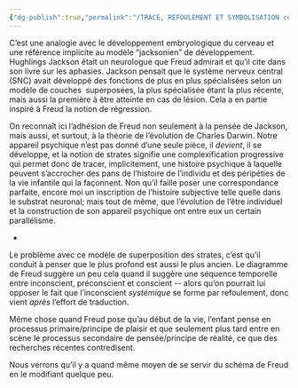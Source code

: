 ```yaml
---
{"dg-publish":true,"permalink":"/TRACE, REFOULEMENT ET SYMBOLISATION copie/Lettre 52/superposition de strates/","created":"2024-07-20T09:14:59.785-04:00","updated":"2025-08-21T15:27:25.627-04:00"}
---
```



C’est une analogie avec le développement embryologique du cerveau et une référence implicite au modèle “jacksonien” de développement. Hughlings Jackson était un neurologue que Freud admirait et qu’il cite dans son livre sur les aphasies. Jackson pensait que le système nerveux central (SNC) avait développé des fonctions de plus en plus spécialisées selon un modèle de couches  superposées, la plus spécialisée étant la plus récente, mais aussi la première à être atteinte en cas de lésion. Cela a  en partie inspiré à Freud la notion de régression.

On reconnaît ici l’adhésion de Freud non seulement à la pensée de Jackson, mais aussi, et surtout, à la théorie de l’évolution de Charles Darwin. Notre appareil psychique n’est pas donné d’une seule pièce, il *devient*, il se développe, et la notion de strates signifie une complexification progressive qui permet donc de tracer, implicitement, une histoire psychique à laquelle peuvent s’accrocher des pans de l’histoire de l’individu et des péripéties de la vie infantile qui la façonnent. Non qu’il faille poser une correspondance parfaite, encore moi un inscription de l’histoire subjective telle quelle dans le substrat neuronal; mais tout de même, que l’évolution de l’être individuel et la construction de son appareil psychique ont entre eux un certain parallélisme.

*

Le problème avec ce modèle de superposition des strates, c’est qu’il conduit à penser que le plus profond est aussi le plus ancien. Le diagramme de Freud suggère un peu cela quand il suggère une séquence temporelle entre inconscient, préconscient et conscient -- alors qu’on pourrait lui opposer le fait que l’inconscient _systémique_ se forme par refoulement, donc vient _après_ l’effort de traduction.

Même chose quand Freud pose qu’au début de la vie, l’enfant pense en processus primaire/principe de plaisir et que seulement plus tard entre en scène le processus secondaire de pensée/principe de réalité, ce que des recherches récentes contredisent.

Nous verrons qu’il y a quand même moyen de se servir du schéma de Freud en le modifiant quelque peu.